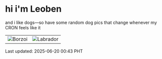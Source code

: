 # hi i'm Leoben

and i like dogs—so have some random dog pics that change whenever my CRON feels like it

|  |  |
|--------|----------|
| ![Borzoi](https://random-dog-vercel.vercel.app/api/random-borzoi?v=1750351386) | ![Labrador](https://random-dog-vercel.vercel.app/api/random-labrador?v=1750351386) |

Last updated: 2025-06-20 00:43 PHT
